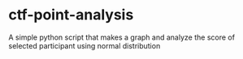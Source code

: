 # ctf-point-analysis
A simple python script that makes a graph and analyze the score of selected participant using normal distribution 
